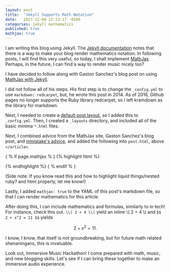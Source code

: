 ```yaml
---
layout: post
title:  "Jekyll Supports Math Notation"
date:   2017-12-08 12:23:17 -0500
categories: jekyll mathematics
published: true
mathjax: true
---
```

I am writing this blog using Jekyll.
The [Jekyll documentation](https://jekyllrb.com/docs/extras/) notes that there is a way to make your blog render mathematics notation.
In following posts, I will find this very useful, so today, I shall implement [MathJax](https://www.mathjax.org). Perhaps, in the future, I can find a way to render music nicely too?

I have decided to follow along with Gaston Sanchez's blog post on using [MathJax with Jekyll](http://www.gastonsanchez.com/visually-enforced/opinion/2014/02/16/Mathjax-with-jekyll/).

I did not follow all of his steps. His first step is to change the `_config.yml` to use `markdown: redcarpet`, but, he wrote this post in 2014. As of 2016, Github pages no longer supports the Ruby library redcarpet, so I left kramdown as the library for markdown.

Next, I needed to create a [default post layout](https://jekyllrb.com/docs/configuration/#front-matter-defaults), so I added this to `_config.yml`. Then, I created a `_layouts` directory, and included all of the basic minima `*.html` files.

Next, I combined advice from the MathJax site, Gaston Sanchez's blog post, and [mmistake's advice](https://github.com/mmistakes/minimal-mistakes/issues/735), and added the following into `post.html`, above `</article>`.

\{ % if page.mathjax % \}
{% highlight html %}
  <script type="text/javascript" async src='https://cdnjs.cloudflare.com/ajax/libs/mathjax/2.7.2/MathJax.js?config=TeX-MML-AM_CHTML'></script>
{% endhighlight %}
\{ % endif % \}

(Side note: If you know read this and how to highlight liquid things/nested ruby? and html properly, let me know!)

Lastly, I added `mathjax: true` to the YAML of this post's markdown file, so that I can render mathematics for this article.

After doing this, I can include mathematics and formulas, similarly to in tech! For instance, check this out.
`\\( 2 + 4 \\)` yield an inline \\( 2 + 4 \\) and `$$ 2 + x^2 = 11 $$` yields

$$
2 + x^2 = 11.
$$

I know, I know, that itself is not groundbreaking, but for future math related shenaningans, this is invaluable.

Look out, Immersive Music Hackathon! I come prepared with math, music, and new blogging skills. Let's see if I can bring these together to make an immersive audio experience.
